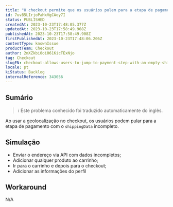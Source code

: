 ```yaml
---
title: "O checkout permite que os usuários pulem para a etapa de pagamento com um 'shippingData' vazio ao usar a geolocalização"
id: 7uv85LIrjoPaHxVgCAoy7I
status: PUBLISHED
createdAt: 2023-10-23T17:48:05.377Z
updatedAt: 2023-10-23T17:58:49.908Z
publishedAt: 2023-10-23T17:58:49.908Z
firstPublishedAt: 2023-10-23T17:48:06.206Z
contentType: knownIssue
productTeam: Checkout
author: 2mXZkbi0oi061KicTExNjo
tag: Checkout
slugEN: checkout-allows-users-to-jump-to-payment-step-with-an-empty-shippingdata-when-using-geolocation
locale: pt
kiStatus: Backlog
internalReference: 343056
---
```


## Sumário

>ℹ️ Este problema conhecido foi traduzido automaticamente do inglês.


Ao usar a geolocalização no checkout, os usuários podem pular para a etapa de pagamento com o `shippingData` incompleto.

## Simulação



- Enviar o endereço via API com dados incompletos;
- Adicionar qualquer produto ao carrinho;
- Ir para o carrinho e depois para o checkout;
- Adicionar as informações do perfil

## Workaround


N/A



